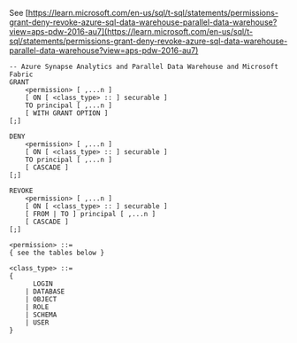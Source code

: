 See [https://learn.microsoft.com/en-us/sql/t-sql/statements/permissions-grant-deny-revoke-azure-sql-data-warehouse-parallel-data-warehouse?view=aps-pdw-2016-au7](https://learn.microsoft.com/en-us/sql/t-sql/statements/permissions-grant-deny-revoke-azure-sql-data-warehouse-parallel-data-warehouse?view=aps-pdw-2016-au7)
```
-- Azure Synapse Analytics and Parallel Data Warehouse and Microsoft Fabric
GRANT   
    <permission> [ ,...n ]  
    [ ON [ <class_type> :: ] securable ]   
    TO principal [ ,...n ]  
    [ WITH GRANT OPTION ]  
[;]  
  
DENY   
    <permission> [ ,...n ]  
    [ ON [ <class_type> :: ] securable ]   
    TO principal [ ,...n ]  
    [ CASCADE ]  
[;]  
  
REVOKE   
    <permission> [ ,...n ]  
    [ ON [ <class_type> :: ] securable ]   
    [ FROM | TO ] principal [ ,...n ]  
    [ CASCADE ]  
[;]  
  
<permission> ::=  
{ see the tables below }  
  
<class_type> ::=  
{  
      LOGIN  
    | DATABASE  
    | OBJECT  
    | ROLE  
    | SCHEMA  
    | USER  
}
```
